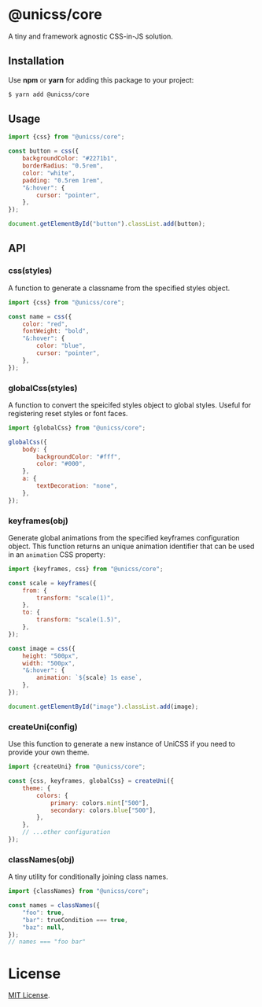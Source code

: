 # @unicss/core

A tiny and framework agnostic CSS-in-JS solution.

## Installation

Use **npm** or **yarn** for adding this package to your project:

```bash
$ yarn add @unicss/core
``` 

## Usage

```js
import {css} from "@unicss/core";

const button = css({
    backgroundColor: "#2271b1",
    borderRadius: "0.5rem",
    color: "white",
    padding: "0.5rem 1rem",
    "&:hover": {
        cursor: "pointer",
    },
});

document.getElementById("button").classList.add(button);
```

## API

### css(styles)

A function to generate a classname from the specified styles object.

```js
import {css} from "@unicss/core";

const name = css({
    color: "red",
    fontWeight: "bold",
    "&:hover": {
        color: "blue",
        cursor: "pointer",
    },
});
```

### globalCss(styles)

A function to convert the speicifed styles object to global styles. Useful for registering reset styles or font faces.

```js
import {globalCss} from "@unicss/core";

globalCss({
    body: {
        backgroundColor: "#fff",
        color: "#000",
    },
    a: {
        textDecoration: "none",
    },
});
```

### keyframes(obj)

Generate global animations from the specified keyframes configuration object. This function returns an unique animation identifier that can be used in an `animation` CSS property:

```js
import {keyframes, css} from "@unicss/core";

const scale = keyframes({
    from: {
        transform: "scale(1)",
    },
    to: {
        transform: "scale(1.5)",
    },
});

const image = css({
    height: "500px",
    width: "500px",
    "&:hover": {
        animation: `${scale} 1s ease`,
    },
});

document.getElementById("image").classList.add(image);
```

### createUni(config)

Use this function to generate a new instance of UniCSS if you need to provide your own theme.

```js
import {createUni} from "@unicss/core";

const {css, keyframes, globalCss} = createUni({
    theme: {
        colors: {
            primary: colors.mint["500"],
            secondary: colors.blue["500"],
        },
    },
    // ...other configuration
});
```

### classNames(obj)

A tiny utility for conditionally joining class names.

```js
import {classNames} from "@unicss/core";

const names = classNames({
    "foo": true,
    "bar": trueCondition === true,
    "baz": null,
});
// names === "foo bar"
```


# License

[MIT License](https://github.com/jmjuanes/unicss/blob/main/LICENSE).
